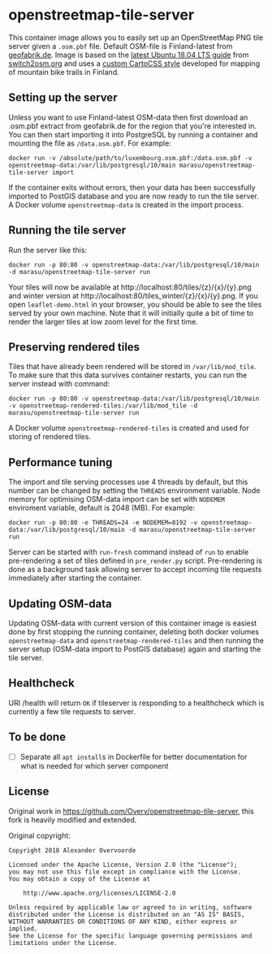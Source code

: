 # openstreetmap-tile-server

This container image allows you to easily set up an OpenStreetMap PNG tile server given a `.osm.pbf` file. Default OSM-file is Finland-latest from [geofabrik.de](https://www.geofabrik.de).
Image is based on the [latest Ubuntu 18.04 LTS guide](https://switch2osm.org/manually-building-a-tile-server-18-04-lts/) from [switch2osm.org](https://switch2osm.org/) and uses 
a [custom CartoCSS style](https://github.com/Myrtillus/openstreetmap-carto) developed for mapping of mountain bike trails in Finland.

## Setting up the server

Unless you want to use Finland-latest OSM-data then first download an .osm.pbf extract from geofabrik.de for the region that you're interested in. You can then start importing it into PostgreSQL by running a container and mounting the file as `/data.osm.pbf`. For example:

    docker run -v /absolute/path/to/luxembourg.osm.pbf:/data.osm.pbf -v openstreetmap-data:/var/lib/postgresql/10/main marasu/openstreetmap-tile-server import

If the container exits without errors, then your data has been successfully imported to PostGIS database and you are now ready to run the tile server. A Docker volume `openstreetmap-data` is created
in the import process.

## Running the tile server

Run the server like this:

    docker run -p 80:80 -v openstreetmap-data:/var/lib/postgresql/10/main -d marasu/openstreetmap-tile-server run

Your tiles will now be available at http://localhost:80/tiles/{z}/{x}/{y}.png and winter version at http://localhost:80/tiles_winter/{z}/{x}/{y}.png. If you open `leaflet-demo.html` in your browser, you should be able to see the tiles served by your own machine. Note that it will initially quite a bit of time to render the larger tiles at low zoom level for the first time.

## Preserving rendered tiles

Tiles that have already been rendered will be stored in `/var/lib/mod_tile`. To make sure that this data survives container restarts, you can run the server instead with command:

    docker run -p 80:80 -v openstreetmap-data:/var/lib/postgresql/10/main -v openstreetmap-rendered-tiles:/var/lib/mod_tile -d marasu/openstreetmap-tile-server run

A Docker volume `openstreetmap-rendered-tiles` is created and used for storing of rendered tiles.

## Performance tuning

The import and tile serving processes use 4 threads by default, but this number can be changed by setting the `THREADS` environment variable. Node memory for optimising OSM-data import can be set with
`NODEMEM` enviroment variable, default is 2048 (MB). For example:

    docker run -p 80:80 -e THREADS=24 -e NODEMEM=8192 -v openstreetmap-data:/var/lib/postgresql/10/main -d marasu/openstreetmap-tile-server run

Server can be started with `run-fresh` command instead of `run` to enable pre-rendering a set of tiles defined in `pre_render.py` script. Pre-rendering is done as a background task allowing server to accept incoming tile requests immediately after starting the container.

## Updating OSM-data

Updating OSM-data with current version of this container image is easiest done by first stopping the running container, deleting both docker volumes `openstreetmap-data` and `openstreetmap-rendered-tiles` and then running the server setup (OSM-data import to PostGIS database) again and starting the tile server.

## Healthcheck

URI /health will return `OK` if tileserver is responding to a healthcheck which is currently a few tile requests to server.

## To be done

- [ ] Separate all `apt install`s in Dockerfile for better documentation for what is needed for which server component

## License

Original work in https://github.com/Overv/openstreetmap-tile-server, this fork is heavily modified and extended.

Original copyright:

```
Copyright 2018 Alexander Overvoorde

Licensed under the Apache License, Version 2.0 (the "License");
you may not use this file except in compliance with the License.
You may obtain a copy of the License at

    http://www.apache.org/licenses/LICENSE-2.0

Unless required by applicable law or agreed to in writing, software
distributed under the License is distributed on an "AS IS" BASIS,
WITHOUT WARRANTIES OR CONDITIONS OF ANY KIND, either express or implied.
See the License for the specific language governing permissions and
limitations under the License.
```
